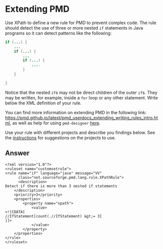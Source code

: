 # Extending PMD

Use XPath to define a new rule for PMD to prevent complex code. The rule should detect the use of three or more nested `if` statements in Java programs so it can detect patterns like the following:

```Java
if (...) {
    ...
    if (...) {
        ...
        if (...) {
            ....
        }
    }

}
```
Notice that the nested `if`s may not be direct children of the outer `if`s. They may be written, for example, inside a `for` loop or any other statement.
Write below the XML definition of your rule.

You can find more information on extending PMD in the following link: https://pmd.github.io/latest/pmd_userdocs_extending_writing_rules_intro.html, as well as help for using `pmd-designer` [here](https://github.com/selabs-ur1/VV-ISTIC-TP2/blob/master/exercises/designer-help.md).

Use your rule with different projects and describe you findings below. See the [instructions](../sujet.md) for suggestions on the projects to use.

## Answer

```
<?xml version="1.0"?>
<ruleset name="customsetrule">
<rule name="if" language="java" message="VV"
      class="net.sourceforge.pmd.lang.rule.XPathRule">
      <description>
Detect if there is more than 3 nested if statements
    </description>
    <priority>3</priority>
    <properties>
        <property name="xpath">
            <value>
<![CDATA[
//IfStatement[count(.//IfStatement) &gt;= 3]
]]>
            </value>
        </property>
    </properties>
</rule>
</ruleset>
```

